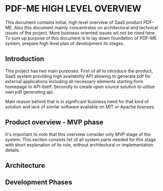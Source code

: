 # PDF-ME HIGH LEVEL OVERVIEW

This document contains initial, high level overview of SaaS product PDF-ME. Also this document mainly concentrates on architectural and technical issues of the project. More business oriented issues wil not be rised here. To sum up purpose of this document is to lay down foundation of PDF-ME system, prepare high level plan of development its stages.

## Introduction

This project has two main purposes. First of all to introduce the product, SaaS system providing high availability API allowing to generate pdf for external applications including all necessary elements starting form homepage to API itself. Secondly to create open source solution to utilise own pdf generating api.

Main reason behind that is in significant business need for that kind of solution and lack of similar software available on MIT or Apache licenses.

## Product overview - MVP phase

It's important to note that this overview consider only MVP stage of the system. This section consists list of all system parts needed for this stage with short explanation of its role, without architectural or implementation details.

## Architecture

## Development Phases
